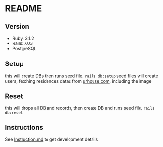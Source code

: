 # README

## Version

- Ruby: 3.1.2
- Rails: 7.03
- PostgreSQL

## Setup

this will create DBs then runs seed file.
`rails db:setup`
seed files will create users, fetching residences datas from [urhouse.com](https://www.urhouse.com.tw/), including the image

## Reset

this will drops all DB and records, then create DB and runs seed file.
`rails db:reset`

## Instructions

See [Instruction.md](instruction.md) to get development details
